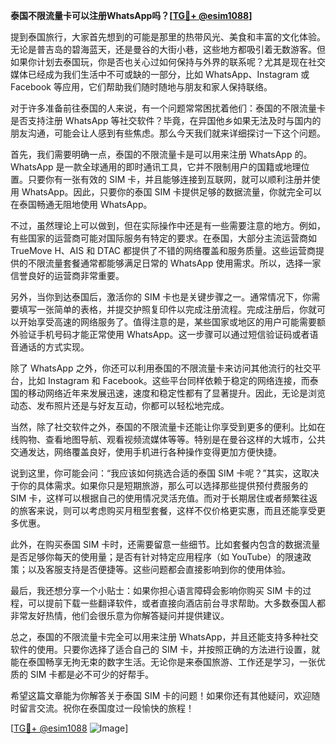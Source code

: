 **泰国不限流量卡可以注册WhatsApp吗？[[TG💪+ @esim1088](https://t.me/s/esim1088)]**

提到泰国旅行，大家首先想到的可能是那里的热带风光、美食和丰富的文化体验。无论是普吉岛的碧海蓝天，还是曼谷的大街小巷，这些地方都吸引着无数游客。但如果你计划去泰国玩，你是否也关心过如何保持与外界的联系呢？尤其是现在社交媒体已经成为我们生活中不可或缺的一部分，比如 WhatsApp、Instagram 或 Facebook 等应用，它们帮助我们随时随地与朋友和家人保持联络。

对于许多准备前往泰国的人来说，有一个问题常常困扰着他们：泰国的不限流量卡是否支持注册 WhatsApp 等社交软件？毕竟，在异国他乡如果无法及时与国内的朋友沟通，可能会让人感到有些焦虑。那么今天我们就来详细探讨一下这个问题。

首先，我们需要明确一点，泰国的不限流量卡是可以用来注册 WhatsApp 的。WhatsApp 是一款全球通用的即时通讯工具，它并不限制用户的国籍或地理位置。只要你有一张有效的 SIM 卡，并且能够连接到互联网，就可以顺利注册并使用 WhatsApp。因此，只要你的泰国 SIM 卡提供足够的数据流量，你就完全可以在泰国畅通无阻地使用 WhatsApp。

不过，虽然理论上可以做到，但在实际操作中还是有一些需要注意的地方。例如，有些国家的运营商可能对国际服务有特定的要求。在泰国，大部分主流运营商如 TrueMove H、AIS 和 DTAC 都提供了不错的网络覆盖和服务质量。这些运营商提供的不限流量套餐通常都能够满足日常的 WhatsApp 使用需求。所以，选择一家信誉良好的运营商非常重要。

另外，当你到达泰国后，激活你的 SIM 卡也是关键步骤之一。通常情况下，你需要填写一张简单的表格，并提交护照复印件以完成注册流程。完成注册后，你就可以开始享受高速的网络服务了。值得注意的是，某些国家或地区的用户可能需要额外验证手机号码才能正常使用 WhatsApp。这一步骤可以通过短信验证码或者语音通话的方式实现。

除了 WhatsApp 之外，你还可以利用泰国的不限流量卡来访问其他流行的社交平台，比如 Instagram 和 Facebook。这些平台同样依赖于稳定的网络连接，而泰国的移动网络近年来发展迅速，速度和稳定性都有了显著提升。因此，无论是浏览动态、发布照片还是与好友互动，你都可以轻松地完成。

当然，除了社交软件之外，泰国的不限流量卡还能让你享受到更多的便利。比如在线购物、查看地图导航、观看视频流媒体等等。特别是在曼谷这样的大城市，公共交通发达，网络覆盖良好，使用手机进行各种操作变得更加方便快捷。

说到这里，你可能会问：“我应该如何挑选合适的泰国 SIM 卡呢？”其实，这取决于你的具体需求。如果你只是短期旅游，那么可以选择那些提供预付费服务的 SIM 卡，这样可以根据自己的使用情况灵活充值。而对于长期居住或者频繁往返的旅客来说，则可以考虑购买月租型套餐，这样不仅价格更实惠，而且还能享受更多优惠。

此外，在购买泰国 SIM 卡时，还需要留意一些细节。比如套餐内包含的数据流量是否足够你每天的使用量；是否有针对特定应用程序（如 YouTube）的限速政策；以及客服支持是否便捷等。这些问题都会直接影响到你的使用体验。

最后，我还想分享一个小贴士：如果你担心语言障碍会影响你购买 SIM 卡的过程，可以提前下载一些翻译软件，或者直接向酒店前台寻求帮助。大多数泰国人都非常友好热情，他们会很乐意为你解答疑问并提供建议。

总之，泰国的不限流量卡完全可以用来注册 WhatsApp，并且还能支持多种社交软件的使用。只要你选择了适合自己的 SIM 卡，并按照正确的方法进行设置，就能在泰国畅享无拘无束的数字生活。无论你是来泰国旅游、工作还是学习，一张优质的 SIM 卡都是必不可少的好帮手。

希望这篇文章能为你解答关于泰国 SIM 卡的问题！如果你还有其他疑问，欢迎随时留言交流。祝你在泰国度过一段愉快的旅程！

[[TG💪+ @esim1088](https://t.me/s/esim1088) ![Image](https://i.postimg.cc/4NQfJmqS/Snipaste-2025-05-13-00-14-12.png)]